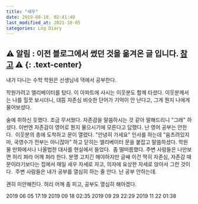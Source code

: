 ```yaml
---
title: "새우"
date: 2019-08-18. 02:41:40
last_modified_at: 2021-10-05
categories: Log Diary
---
```

⚠ **알림** : 이전 블로그에서 썼던 것을 옮겨온 글 입니다. [참고](https://ttmdacl.github.io/log/diary/hello-blog/) ⚠
{: .text-center}
---
내가 다니는 수학 학원은 선생님네 댁에서 공부한다.

학원가려고 엘리베이터를 탔다.
이 아파트에 사시는 이웃분도 함께 타셨다.
이웃분께서는 나를 힐끗 보시더니, 대뜸 자존심 비슷한 단어가 기억이 안 난다고, 그게 뭔지 나에게 물어보셨다.

술에 취하신 듯했다. 조금 무서웠다.
자존감을 말씀하시는 것 같아 말해드리니 "그래" 하셨다.
이번엔 자존감이 영어로 뭔지 물으시기에 모른다고 답했다. 난 영어 공부는 안한다.
​
이웃분의 층에 도착하고 문이 열렸다.
"안녕히 가세요" 인사를 하는데
"움츠려있지 마, 국영수가 전부는 아니잖아" 하고 닫히는 엘리베이터 문을 붙잡고 말씀하셨다.
학원물 만화에서나 나올법한 대사를 현실에서 들었다.
​
좀 떨떠름했다.
주변 사람들은 나만보면 허리 펴라 어깨 펴라 한다.
분명 고치긴 해야하지만 글쌔 이건 딱히 자존심, 자존감 때문이라기보다는
집에서 매일 새우 자세로 자고, 의자에 요상한 자세로 앉아서 그런 것이다.
​
주변 사람들은 내가 공부를 열심히 하는 줄 안다.
난 공부 안하는데.

괜히 미안해진다.
허리 어깨 좀 피고, 공부도 열심히 해야겠다.

2019 06 05 17:19
2019 09 18 02:35
2019 09 29 22:29
2019 11 22 01:38